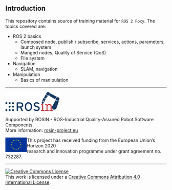 ## Introduction

This repository contains source of training material for `ROS 2 Foxy`. The topics covered are:
- ROS 2 basics
    - Composed node, publish / subscribe, services, actions, parameters, launch system
    - Manged nodes, Quality of Service (QoS)
    - File system
- Navigation
    - SLAM, navigation
- Manipulation
    - Basics of manipulation

***
<!--
    ROSIN acknowledgement from the ROSIN press kit
    @ https://github.com/rosin-project/press_kit
-->

<a href="http://rosin-project.eu">
  <img src="https://raw.githubusercontent.com/rosin-project/press_kit/master/img/rosin_ack_logo_wide.png" alt="rosin_logo" height="60" >
</a>

Supported by ROSIN - ROS-Industrial Quality-Assured Robot Software Components.  
More information: <a href="http://rosin-project.eu">rosin-project.eu</a>

<img src="https://raw.githubusercontent.com/rosin-project/press_kit/master/img/rosin_eu_flag.jpg" alt="eu_flag" height="45" align="left" >

This project has received funding from the European Union’s Horizon 2020  
research and innovation programme under grant agreement no. 732287.
***
<a rel="license" href="http://creativecommons.org/licenses/by/4.0/"><img alt="Creative Commons License" style="border-width:0" src="https://i.creativecommons.org/l/by/4.0/80x15.png" /></a><br />This work is licensed under a <a rel="license" href="http://creativecommons.org/licenses/by/4.0/">Creative Commons Attribution 4.0 International License</a>.
